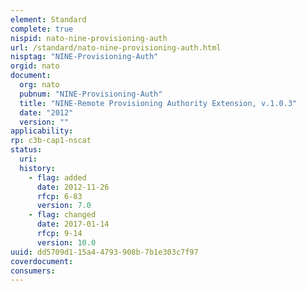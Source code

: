 ```yaml
---
element: Standard
complete: true
nispid: nato-nine-provisioning-auth
url: /standard/nato-nine-provisioning-auth.html
nisptag: "NINE-Provisioning-Auth"
orgid: nato
document:
  org: nato
  pubnum: "NINE-Provisioning-Auth"
  title: "NINE-Remote Provisioning Authority Extension, v.1.0.3"
  date: "2012"
  version: ""
applicability:
rp: c3b-cap1-nscat
status:
  uri: 
  history: 
    - flag: added
      date: 2012-11-26
      rfcp: 6-83
      version: 7.0
    - flag: changed
      date: 2017-01-14
      rfcp: 9-14
      version: 10.0
uuid: dd5709d1-15a4-4793-908b-7b1e303c7f97
coverdocument:
consumers:
---
```

